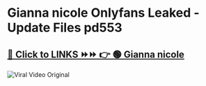 
 # Gianna nicole Onlyfans Leaked - Update Files pd553

## <h2><a href="https://clipsfans.com/Gianna_nicole&ref=git">🔗 Click to LINKS ⏩⏩ 👉 🟢 Gianna nicole </a></h2>

<a href="https://clipsfans.com/Gianna_nicole&ref=git" rel="nofollow" data-target="animated-image.originalLink"><img src="https://i.ibb.co.com/xMMVF88/686577567.gif" alt="Viral Video Original" style="max-width: 100%; display: inline-block;" data-target="animated-image.originalImage"></a>

